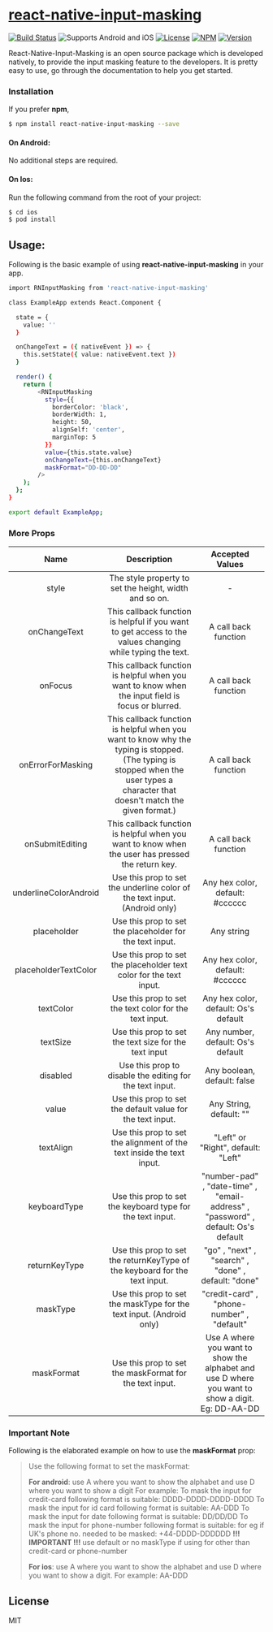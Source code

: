 # [react-native-input-masking](https://www.npmjs.com/package/react-native-input-masking)
[![Build Status](https://travis-ci.org/joemccann/dillinger.svg?branch=master)](https://travis-ci.org/joemccann/dillinger)
![Supports Android and iOS](https://img.shields.io/badge/platforms-android%20|%20ios-lightgrey.svg?style=flat-square)
[![License](http://img.shields.io/:license-mit-blue.svg?style=flat-square)](http://badges.mit-license.org)
[![NPM](https://img.shields.io/npm/dm/react-native-input-masking)](https://www.npmjs.com/package/react-native-input-masking)
[![Version](https://img.shields.io/npm/v/react-native-input-masking)](https://www.npmjs.com/package/react-native-input-masking)

React-Native-Input-Masking is an open source package which is developed natively, to provide the input masking feature to the developers. It is pretty easy to use, go through the documentation to help you get started.

### Installation
If you prefer **npm**,
```sh
$ npm install react-native-input-masking --save
```
#### On Android:
No additional steps are required.

#### On Ios:
Run the following command from the root of your project:
```sh
$ cd ios
$ pod install
```

## Usage:
Following is the basic example of using **react-native-input-masking** in your app.
```sh
import RNInputMasking from 'react-native-input-masking'

class ExampleApp extends React.Component {

  state = {
    value: ''
  }

  onChangeText = ({ nativeEvent }) => {
    this.setState({ value: nativeEvent.text })
  }

  render() {
    return ( 
        <RNInputMasking
          style={{
            borderColor: 'black',
            borderWidth: 1,
            height: 50,
            alignSelf: 'center',
            marginTop: 5
          }}
          value={this.state.value}
          onChangeText={this.onChangeText}
          maskFormat="DD-DD-DD"
        /> 
    );
  };
}

export default ExampleApp;
```

### More Props
| Name      | Description | Accepted Values |
| :----:       |    :----:   |     :----: |
| style      | The style property to set the height, width and so on.       | -  |
| onChangeText   | This callback function is helpful if you want to get access to the values changing while typing the text.| A call back function  |
| onFocus   | This callback function is helpful when you want to know when the input field is focus or blurred. | A call back function |
| onErrorForMasking   | This callback function is helpful when you want to know why the typing is stopped. (The typing is stopped when the user types a character that doesn't match the given format.) | A call back function |
| onSubmitEditing   | This callback function is helpful when you want to know when the user has pressed the return key.         | A call back function |
| underlineColorAndroid   | Use this prop to set the underline color of the text input. (Android only)   | Any hex color, default: #cccccc|
| placeholder   | Use this prop to set the placeholder for the text input. | Any string |
| placeholderTextColor   | Use this prop to set the placeholder text color for the text input. | Any hex color, default: #cccccc |
| textColor   | Use this prop to set the text color for the text input. | Any hex color, default: Os's default |
| textSize   | Use this prop to set the text size for the text input | Any number, default: Os's default |
| disabled   | Use this prop to disable the editing for the text input. | Any boolean, default: false |
| value   | Use this prop to set the default value for the text input. | Any String, default: "" |
| textAlign   | Use this prop to set the alignment of the text inside the text input. |"Left" or "Right", default: "Left" |
| keyboardType   | Use this prop to set the keyboard type for the text input. | "number-pad" , "date-time" , "email-address" , "password" , default: Os's default |
| returnKeyType   | Use this prop to set the returnKeyType of the keyboard for the text input. | "go" , "next" , "search" , "done" , default: "done" |
| maskType   | Use this prop to set the maskType for the text input. (Android only) | "credit-card" , "phone-number" , "default" |
| maskFormat   | Use this prop to set the maskFormat for the text input. | Use A where you want to show the alphabet and use D where you want to show a digit. Eg: DD-AA-DD |

### Important Note
Following is the elaborated example on how to use the **maskFormat** prop:
> Use the following format to set the maskFormat:
>
>**For android**:
>use A where you want to show the alphabet and use D where you want to show a digit
>For example:
>To mask the input for credit-card following format is suitable:
> DDDD-DDDD-DDDD-DDDD
>To mask the input for id card following format is suitable:
> AA-DDD
>To mask the input for date following format is suitable:
> DD/DD/DD
>To mask the input for phone-number following format is suitable:
>for eg if UK's phone no. needed to be masked:
> +44-DDDD-DDDDDD
> **!!! IMPORTANT !!!**
>use default or no maskType if using for other than credit-card or phone-number
>
>**For ios**:
>use A where you want to show the alphabet and use D where you want to show a digit.
>For example:
>AA-DDD

License
----

MIT